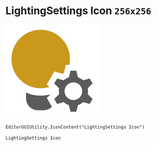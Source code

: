 # LightingSettings Icon `256x256`
<img src="/img/LightingSettings%20Icon.png" width=256 height=256>

``` CSharp
EditorGUIUtility.IconContent("LightingSettings Icon")
```
```
LightingSettings Icon
```
